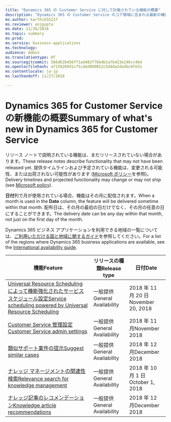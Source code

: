 ```yaml
---
title: "Dynamics 365 の Customer Service に対して計画されている機能の概要"
description: "Dynamics 365 の Customer Service のコア領域に含まれる最新の機能とエンゲージメントについて簡単に確認します。"
ms.author: karthik55217
ms.reviewer: anjgupta
ms.date: 11/26/2018
ms.topic: summary
ms.prod: 
ms.service: business-applications
ms.technology: 
audience: Admin
ms.translationtype: HT
ms.sourcegitcommit: 566d62b456ff1ad482f7bb4b1a7b423e246cc4b4
ms.openlocfilehash: af159269d1cf5cded809852c5ddda2dadbc0fe51
ms.contentlocale: ja-jp
ms.lasthandoff: 11/27/2018

---
```

#  <a name="summary-of-whats-new-in-dynamics-365-for-customer-service"></a><span data-ttu-id="38494-103">Dynamics 365 for Customer Service の新機能の概要</span><span class="sxs-lookup"><span data-stu-id="38494-103">Summary of what's new in Dynamics 365 for Customer Service</span></span>

<span data-ttu-id="38494-104">リリース ノートで説明されている機能は、まだリリースされていない場合があります。</span><span class="sxs-lookup"><span data-stu-id="38494-104">These release notes describe functionality that may not have been released yet.</span></span> <span data-ttu-id="38494-105">提供タイムラインおよび予定されている機能は、変更される可能性、または出荷されない可能性があります ([Microsoft ポリシー](https://go.microsoft.com/fwlink/p/?linkid=2007332)を参照)。</span><span class="sxs-lookup"><span data-stu-id="38494-105">Delivery timelines and projected functionality may change or may not ship (see [Microsoft policy](https://go.microsoft.com/fwlink/p/?linkid=2007332)).</span></span>

<span data-ttu-id="38494-106">**日付**列で月が使用されている場合、機能はその月に配信されます。</span><span class="sxs-lookup"><span data-stu-id="38494-106">When a month is used in the **Date** column, the feature will be delivered sometime within that month.</span></span> <span data-ttu-id="38494-107">配布日は、その月の最初の日だけでなく、その月の任意の日にすることができます。</span><span class="sxs-lookup"><span data-stu-id="38494-107">The delivery date can be any day within that month, not just on the first day of the month.</span></span>

<span data-ttu-id="38494-108">Dynamics 365 ビジネス アプリケーションを利用できる地域の一覧については、[ご利用いただける国と地域に関するガイド](https://aka.ms/dynamics_365_international_availability_deck)を参照してください。</span><span class="sxs-lookup"><span data-stu-id="38494-108">For a list of the regions where Dynamics 365 business applications are available, see the [International availability guide](https://aka.ms/dynamics_365_international_availability_deck).</span></span>


| <span data-ttu-id="38494-109">機能</span><span class="sxs-lookup"><span data-stu-id="38494-109">Feature</span></span>                                                                                               | <span data-ttu-id="38494-110">リリースの種類</span><span class="sxs-lookup"><span data-stu-id="38494-110">Release type</span></span>   | <span data-ttu-id="38494-111">日付</span><span class="sxs-lookup"><span data-stu-id="38494-111">Date</span></span> |
|-------------------------------------------------------------------------------------------------------|----------------|----------------------|
| [<span data-ttu-id="38494-112">Universal Resource Scheduling によって機能強化されたサービス スケジュール設定</span><span class="sxs-lookup"><span data-stu-id="38494-112">Service scheduling powered by Universal Resource Scheduling</span></span>](service-scheduling-powered-by-urs.md) | <span data-ttu-id="38494-113">一般提供</span><span class="sxs-lookup"><span data-stu-id="38494-113">General Availability</span></span>             | <span data-ttu-id="38494-114">2018 年 11 月 20 日</span><span class="sxs-lookup"><span data-stu-id="38494-114">November 20, 2018</span></span>          |
| [<span data-ttu-id="38494-115">Customer Service 管理設定</span><span class="sxs-lookup"><span data-stu-id="38494-115">Customer Service admin   settings</span></span>](customer-service-admin-settings.md)                               | <span data-ttu-id="38494-116">一般提供</span><span class="sxs-lookup"><span data-stu-id="38494-116">General Availability</span></span>             | <span data-ttu-id="38494-117">2018 年 11 月</span><span class="sxs-lookup"><span data-stu-id="38494-117">November 2018</span></span>          |
| [<span data-ttu-id="38494-118">類似サポート案件の提示</span><span class="sxs-lookup"><span data-stu-id="38494-118">Suggest similar cases  </span></span>](suggest-similar-cases.md)                            | <span data-ttu-id="38494-119">一般提供</span><span class="sxs-lookup"><span data-stu-id="38494-119">General Availability</span></span>             | <span data-ttu-id="38494-120">2018 年 12 月</span><span class="sxs-lookup"><span data-stu-id="38494-120">December 2018</span></span>          |
| [<span data-ttu-id="38494-121">ナレッジ マネージメントの関連性検索</span><span class="sxs-lookup"><span data-stu-id="38494-121">Relevance search for knowledge   management</span></span>](relevance-search-for-knowledge-management.md)           | <span data-ttu-id="38494-122">一般提供</span><span class="sxs-lookup"><span data-stu-id="38494-122">General Availability</span></span>             | <span data-ttu-id="38494-123">2018 年 10 月 1 日</span><span class="sxs-lookup"><span data-stu-id="38494-123">October 1, 2018</span></span>          |
| [<span data-ttu-id="38494-124">ナレッジ記事のレコメンデーション</span><span class="sxs-lookup"><span data-stu-id="38494-124">Knowledge article recommendations   </span></span>](knowledge-article-recommendation.md)                         | <span data-ttu-id="38494-125">一般提供</span><span class="sxs-lookup"><span data-stu-id="38494-125">General Availability</span></span>             | <span data-ttu-id="38494-126">2018 年 12 月</span><span class="sxs-lookup"><span data-stu-id="38494-126">December 2018</span></span>          |


